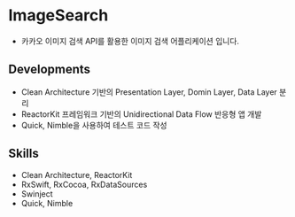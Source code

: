 # ImageSearch
- 카카오 이미지 검색 API를 활용한 이미지 검색 어플리케이션 입니다.

## Developments
- Clean Architecture 기반의 Presentation Layer, Domin Layer, Data Layer 분리
- ReactorKit 프레임워크 기반의 Unidirectional Data Flow 반응형 앱 개발
- Quick, Nimble을 사용하여 테스트 코드 작성

## Skills 
- Clean Architecture, ReactorKit 
- RxSwift, RxCocoa, RxDataSources
- Swinject
- Quick, Nimble
